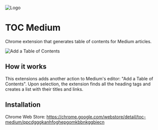![Logo](https://raw.githubusercontent.com/vdeantoni/toc-medium/master/images/toc-medium128.png)

# TOC Medium

Chrome extension that generates table of contents for Medium articles.

![Add a Table of Contents](https://lh3.googleusercontent.com/qIvOYlQICDIy6xsmj80Mb45bHB-LriMPezywcuvYG-a4lE2SjSQa50BOUNl_Mn_vsR7s0XEZeQ=w640-h400-e365)

## How it works

This extensions adds another action to Medium's editor: "Add a Table of Contents".
Upon selection, the extension finds all the heading tags and creates a list with their titles and links.

## Installation

Chrome Web Store: https://chrome.google.com/webstore/detail/toc-medium/ppcdgggkanhfoghepgomkbbnkggbiecn

